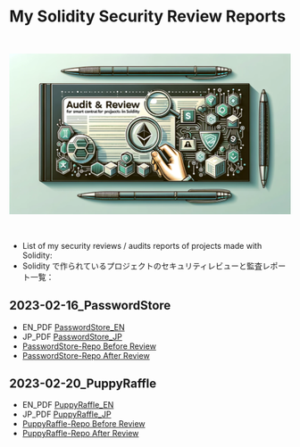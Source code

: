 <!-- @format -->

# My Solidity Security Review Reports

<br/>
<p align="center">
<img src="./Audit_reports_images.webp" width="600" alt="Security review">
</p>
<br/>

- List of my security reviews / audits reports of projects made with Solidity:
- Solidity で作られているプロジェクトのセキュリティレビューと監査レポート一覧：

## 2023-02-16_PasswordStore

- EN_PDF [PasswordStore_EN](./2023-02-17_PasswordStore_Audit/2023-02-17_PasswordStore_audit_report_en.pdf)
- JP_PDF [PasswordStore_JP](./2023-02-17_PasswordStore_Audit/2023-02-17_PasswordStore_audit_report_ja.pdf)
- [PasswordStore-Repo Before Review](https://github.com/Cyfrin/3-passwordstore-audit/tree/onboarded)
- [PasswordStore-Repo After Review](https://github.com/Jer-B/passwordStore_after_audit)

## 2023-02-20_PuppyRaffle

- EN_PDF [PuppyRaffle_EN](./2023-02-20_PasswordStore_Audit/2023-02-20_PuppyRaffle_audit_report_en.pdf)
- JP_PDF [PuppyRaffle_JP](./2023-02-20_PasswordStore_Audit/2023-02-20_PuppyRaffle_audit_report_ja.pdf)
- [PuppyRaffle-Repo Before Review](https://github.com/Cyfrin/4-puppy-raffle-audit)
- [PuppyRaffle-Repo After Review](https://github.com/Jer-B/PuppyRaffle_after_audit)
